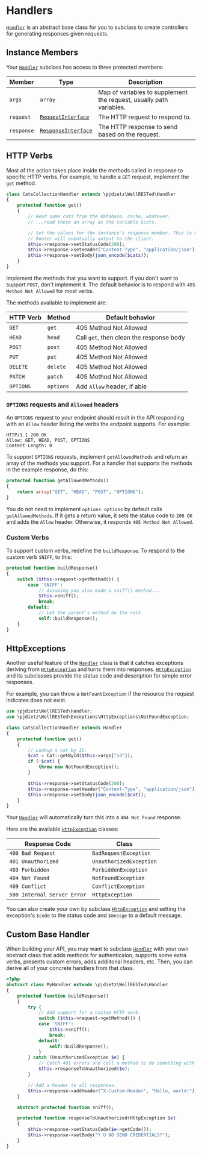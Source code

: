 # Handlers


[`Handler`](../src/pjdietz/WellRESTed/Handler.php) is an abstract base class for you to subclass to create controllers for generating responses given requests.

## Instance Members

Your [`Handler`](../src/pjdietz/WellRESTed/Handler.php) subclass has access to three protected members:

Member     | Type | Description
---------- | ---- | -----------
`args`     | `array` | Map of variables to supplement the request, usually path variables.
`request`  | [`RequestInterface`](../src/pjdietz/WellRESTed/Interfaces/RequestInterface.php) | The HTTP request to respond to.
`response` | [`ResponseInterface`](../src/pjdietz/WellRESTed/Interfaces/ResponseInterface.php) | The HTTP response to send based on the request.


## HTTP Verbs

Most of the action takes place inside the methods called in response to specific HTTP verbs. For example, to handle a `GET` request, implement the `get` method.

```php
class CatsCollectionHandler extends \pjdietz\WellRESTed\Handler
{
    protected function get()
    {
        // Read some cats from the database, cache, whatever.
        // ...read these an array as the variable $cats.

        // Set the values for the instance's response member. This is what the
        // Router will eventually output to the client.
        $this->response->setStatusCode(200);
        $this->response->setHeader("Content-Type", "application/json");
        $this->response->setBody(json_encode($cats));
    }
}
```

Implement the methods that you want to support. If you don't want to support `POST`, don't implement it. The default behavior is to respond with `405 Method Not Allowed` for most verbs.

The methods available to implement are:

HTTP Verb | Method    | Default behavior
--------- | --------- | ----------------------
`GET`     | `get`     | 405 Method Not Allowed
`HEAD`    | `head`    | Call `get`, then clean the response body
`POST`    | `post`    | 405 Method Not Allowed
`PUT`     | `put`     | 405 Method Not Allowed
`DELETE`  | `delete`  | 405 Method Not Allowed
`PATCH`   | `patch`   | 405 Method Not Allowed
`OPTIONS` | `options` | Add `Allow` header, if able

### `OPTIONS` requests and `Allowed` headers

An `OPTIONS` request to your endpoint should result in the API responding with an `Allow` header listing the verbs the endpoint supports. For example:

```
HTTP/1.1 200 OK
Allow: GET, HEAD, POST, OPTIONS
Content-Length: 0
```

To support `OPTIONS` requests, implement `getAllowedMethods` and return an array of the methods you support. For a handler that supports the methods in the example response, do this:

```php
protected function getAllowedMethods()
{
    return array("GET", "HEAD", "POST", "OPTIONS");
}
```

You do not need to implement `options`. `options` by default calls `getAllowedMethods`. If it gets a return value, it sets the status code to `200 OK` and adds the `Allow` header. Otherwise, it responds `405 Method Not Allowed`.

### Custom Verbs

To support custom verbs, redefine the `buildResponse`. To respond to the custom verb `SNIFF`, to this:

```php
protected function buildResponse()
{
    switch ($this->request->getMethod()) {
        case 'SNIFF':
            // Assuming you also made a sniff() method...
            $this->sniff();
            break;
        default:
            // Let the parent's method do the rest.
            self::buildResponse();
    }
}
```

## HttpExceptions

Another useful feature of the [`Handler`](../src/pjdietz/WellRESTed/Handler.php) class is that it catches exceptions deriving from [`HttpException`](../src/pjdietz/WellRESTed/Exceptions/HttpExceptions.php) and turns them into responses. [`HttpException`](../src/pjdietz/WellRESTed/Exceptions/HttpExceptions.php) and its subclasses provide the status code and description for simple error responses.

For example, you can throw a `NotFountException` if the resource the request indicates does not exist.


```php
use \pjdietz\WellRESTed\Handler;
use \pjdietz\WellRESTed\Exceptions\HttpExceptions\NotFoundException;

class CatsCollectionHandler extends Handler
{
    protected function get()
    {
        // Lookup a cat by ID.
        $cat = Cat::getById($this->args["id"]);
        if (!$cat) {
            throw new NotFoundException();
        }

        $this->response->setStatusCode(200);
        $this->response->setHeader("Content-Type", "application/json");
        $this->response->setBody(json_encode($cat));
    }
}
```

Your [`Handler`](../src/pjdietz/WellRESTed/Handler.php) will automatically turn this into a `404 Not Found` response.

Here are the available [`HttpException`](../src/pjdietz/WellRESTed/Exceptions/HttpExceptions.php)  classes:

Response Code               | Class
--------------------------- | -----------------------
`400 Bad Request`           | `BadRequestException`
`401 Unauthorized`          | `UnauthorizedException`
`403 Forbidden`             | `ForbiddenException`
`404 Not Found`             | `NotFoundException`
`409 Conflict`              | `ConflictException`
`500 Internal Server Error` | `HttpException`

You can also create your own by subclass [`HttpException`](../src/pjdietz/WellRESTed/Exceptions/HttpExceptions.php) and setting the exception's `$code` to the status code and `$messge` to a default message.

## Custom Base Handler

When building your API, you may want to subclass [`Handler`](../src/pjdietz/WellRESTed/Handler.php) with your own abstract class that adds methods for authenticaion, supports some extra verbs, presents custom errors, adds addiitonal headers, etc. Then, you can derive all of your concrete handlers from that class.

```php
<?php
abstract class MyHandler extends \pjdietz\WellRESTed\Handler
{
    protected function buildResponse()
    {
        try {
            // Add support for a custom HTTP verb.
            switch ($this->request->getMethod()) {
            case 'SNIFF':
                $this->sniff();
                break;
            default:
                self::buildResponse();
            }
        } catch (UnauthorizedException $e) {
            // Catch 401 errors and call a method to do something with them.
            $this->responseToUnauthorized($e);
        }

        // Add a header to all responses.
        $this->response->addHeader("X-Custom-Header", "Hello, world!");
    }

    abstract protected function sniff();

    protected function responseToUnauthorized(HttpException $e)
    {
        $this->response->setStatusCode($e->getCode());
        $this->response->setBody("Y U NO SEND CREDENTIALS?");
    }
}
```
